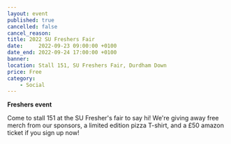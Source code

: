 ```yaml
---
layout: event
published: true
cancelled: false
cancel_reason:
title: 2022 SU Freshers Fair
date:     2022-09-23 09:00:00 +0100
date_end: 2022-09-24 17:00:00 +0100
banner: 
location: Stall 151, SU Freshers Fair, Durdham Down
price: Free
category:
    - Social
---
```

**Freshers event**

Come to stall 151 at the SU Fresher's fair to say hi! We're giving away free merch from our sponsors, a limited edition pizza T-shirt, and a £50 amazon ticket if you sign up now!